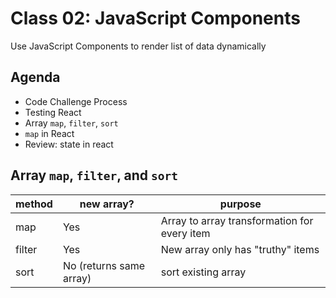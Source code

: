 # Class 02: JavaScript Components

Use JavaScript Components to render list of data dynamically

## Agenda

- Code Challenge Process
- Testing React
- Array `map`, `filter`, `sort`
- `map` in React
- Review: state in react

## Array `map`, `filter`, and `sort`

| method | new array?              | purpose                                      |
| ------ | ----------------------- | -------------------------------------------- |
| map    | Yes                     | Array to array transformation for every item |
| filter | Yes                     | New array only has "truthy" items            |
| sort   | No (returns same array) | sort existing array                          |
